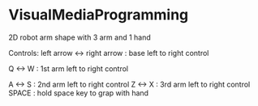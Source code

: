 # VisualMediaProgramming
2D robot arm shape with 3 arm and 1 hand

Controls:
left arrow <-> right arrow : base    left to right control


Q <-> W                    : 1st arm left to right control

A <-> S                    : 2nd arm left to right control
Z <-> X                    : 3rd arm left to right control
SPACE                      : hold space key to grap with hand
